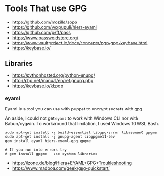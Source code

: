# Tools That use GPG

- https://github.com/mozilla/sops
- https://github.com/voxpupuli/hiera-eyaml
- https://github.com/peff/pass
- https://www.passwordstore.org/
- https://www.vaultproject.io/docs/concepts/pgp-gpg-keybase.html
- https://keybase.io/

## Libraries
- https://pythonhosted.org/python-gnupg/
- http://php.net/manual/en/ref.gnupg.php
- https://keybase.io/kbpgp

### eyaml
Eyaml is a tool you can use with puppet to encrypt secrets with gpg.  

An aside, I could not get `eyaml` to work with Windows CLI nor with Babun/cygwin. 
To workaround that limitation, I used Windows 10 WSL Bash.

```shell
sudo apt-get install -y build-essential libgpg-error libassuan0 gpgme
sudo apt-get install -y gnupg-agent libgpgme11-dev
gem install eyaml hiera-eyaml-gpg gpgme

# If you run into errors try
# gem install gpgme --use-system-libraries
```

- https://lzone.de/blog/Hiera+EYAML+GPG+Troubleshooting
- https://www.madboa.com/geek/gpg-quickstart/